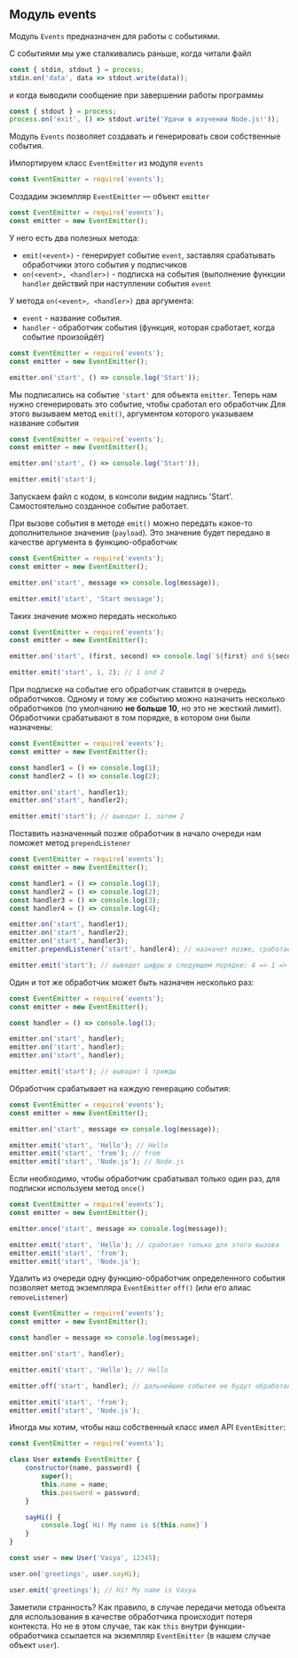## Модуль events
Модуль `Events` предназначен для работы с событиями.

С событиями мы уже сталкивались раньше, когда читали файл  
```js
const { stdin, stdout } = process;
stdin.on('data', data => stdout.write(data));
```  
и когда выводили сообщение при завершении работы программы
```js
const { stdout } = process;
process.on('exit', () => stdout.write('Удачи в изучении Node.js!'));
```
Модуль `Events` позволяет создавать и генерировать свои собственные события.

Импортируем класс `EventEmitter` из модуля `events`
```js
const EventEmitter = require('events');
```  
Создадим экземпляр `EventEmitter` — объект `emitter`   
```js
const EventEmitter = require('events');
const emitter = new EventEmitter();
```  
У него есть два полезных метода:
- `emit(<event>)` - генерирует событие `event`, заставляя срабатывать обработчики этого события у подписчиков
- `on(<event>, <handler>)` - подписка на события (выполнение функции `handler` действий при наступлении события `event`

У метода `on(<event>, <handler>)` два аргумента:  
* `event` - название события.
* `handler` - обработчик события (функция, которая сработает, когда событие произойдёт)  
```js
const EventEmitter = require('events');
const emitter = new EventEmitter();

emitter.on('start', () => console.log('Start'));
```  

Мы подписались на событие `'start'` для объекта `emitter`. Теперь нам нужно сгенерировать это событие, чтобы сработал его обработчик
Для этого вызываем метод `emit()`, аргументом которого указываем название события
```js
const EventEmitter = require('events');
const emitter = new EventEmitter();

emitter.on('start', () => console.log('Start'));

emitter.emit('start');
```  
Запускаем файл с кодом, в консоли видим надпись 'Start'.
Самостоятельно созданное событие работает.

При вызове события в методе `emit()` можно передать какое-то дополнительное значение (`payload`). Это значение будет передано в качестве аргумента в функцию-обработчик
```js
const EventEmitter = require('events');
const emitter = new EventEmitter();

emitter.on('start', message => console.log(message));

emitter.emit('start', 'Start message');
``` 
Таких значение можно передать несколько
```js
const EventEmitter = require('events');
const emitter = new EventEmitter();

emitter.on('start', (first, second) => console.log(`${first} and ${second}`));

emitter.emit('start', 1, 2); // 1 and 2
``` 
При подписке на событие его обработчик ставится в очередь обработчиков. Одному и тому же событию можно назначить несколько обработчиков (по умолчанию **не больше 10**, но это не жесткий лимит). Обработчики срабатывают в том порядке, в котором они были назначены:
```js
const EventEmitter = require('events');
const emitter = new EventEmitter();

const handler1 = () => console.log(1);
const handler2 = () => console.log(2);

emitter.on('start', handler1);
emitter.on('start', handler2);

emitter.emit('start'); // выводит 1, затем 2
```
Поставить назначенный позже обработчик в начало очереди нам поможет метод `prependListener`
```js
const EventEmitter = require('events');
const emitter = new EventEmitter();

const handler1 = () => console.log(1);
const handler2 = () => console.log(2);
const handler3 = () => console.log(3);
const handler4 = () => console.log(4);

emitter.on('start', handler1);
emitter.on('start', handler2);
emitter.on('start', handler3);
emitter.prependListener('start', handler4); // назначет позже, сработает раньше

emitter.emit('start'); // выведет цифры в следующем порядке: 4 => 1 => 2 => 3
``` 
Один и тот же обработчик может быть назначен несколько раз:
```js
const EventEmitter = require('events');
const emitter = new EventEmitter();

const handler = () => console.log(1);

emitter.on('start', handler);
emitter.on('start', handler);
emitter.on('start', handler);

emitter.emit('start'); // выводит 1 трижды
``` 
Обработчик срабатывает на каждую генерацию события:
```js
const EventEmitter = require('events');
const emitter = new EventEmitter();

emitter.on('start', message => console.log(message));

emitter.emit('start', 'Hello'); // Hello
emitter.emit('start', 'from'); // from
emitter.emit('start', 'Node.js'); // Node.js
``` 
Если необходимо, чтобы обработчик срабатывал только один раз, для подписки используем метод `once()`
```js
const EventEmitter = require('events');
const emitter = new EventEmitter();

emitter.once('start', message => console.log(message));

emitter.emit('start', 'Hello'); // сработает только для этого вызова
emitter.emit('start', 'from');
emitter.emit('start', 'Node.js');
```  
Удалить из очереди одну функцию-обработчик определенного события позволяет метод экземпляра `EventEmitter` `off()` (или его алиас `removeListener`)
```js
const EventEmitter = require('events');
const emitter = new EventEmitter();

const handler = message => console.log(message);

emitter.on('start', handler);

emitter.emit('start', 'Hello'); // Hello

emitter.off('start', handler); // дальнейшие события не будут обработаны

emitter.emit('start', 'from'); 
emitter.emit('start', 'Node.js');
```
Иногда мы хотим, чтобы наш собственный класс имел API `EventEmitter`:
```js
const EventEmitter = require('events');

class User extends EventEmitter {
    constructor(name, password) {
        super();
        this.name = name;
        this.password = password;
    }

    sayHi() {
        console.log(`Hi! My name is ${this.name}`)
    }
}

const user = new User('Vasya', 12345);

user.on('greetings', user.sayHi);

user.emit('greetings'); // Hi! My name is Vasya
```
Заметили странность? Как правило, в случае передачи метода объекта для использования в качестве обработчика происходит потеря контекста. Но не в этом случае, так как `this` внутри функции-обработчика ссылается на экземпляр `EventEmitter` (в нашем случае объект `user`).